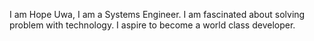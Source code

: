 I am Hope Uwa, I am a Systems Engineer. I am fascinated about solving problem with technology. I aspire to become a world class developer. 
